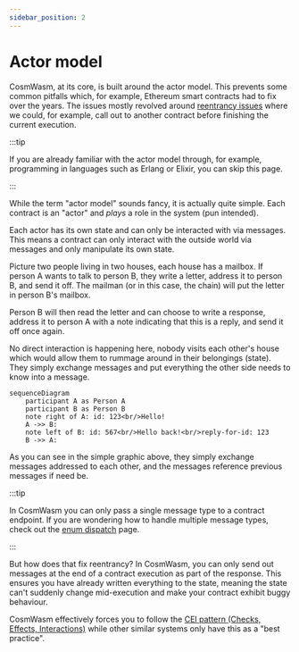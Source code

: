 ```yaml
---
sidebar_position: 2
---
```


# Actor model

CosmWasm, at its core, is built around the actor model. This prevents some common pitfalls which,
for example, Ethereum smart contracts had to fix over the years. The issues mostly revolved around
[reentrancy issues] where we could, for example, call out to another contract before finishing the
current execution.

:::tip

If you are already familiar with the actor model through, for example, programming in languages
such as Erlang or Elixir, you can skip this page.

:::

While the term "actor model" sounds fancy, it is actually quite simple. Each contract is an "actor"
and _plays_ a role in the system (pun intended).

Each actor has its own state and can only be interacted with via messages. This means a contract can
only interact with the outside world via messages and only manipulate its own state.

Picture two people living in two houses, each house has a mailbox. If person A wants to talk to
person B, they write a letter, address it to person B, and send it off. The mailman (or in this
case, the chain) will put the letter in person B's mailbox.

Person B will then read the letter and can choose to write a response, address it to person A with a
note indicating that this is a reply, and send it off once again.

No direct interaction is happening here, nobody visits each other's house which would allow them to
rummage around in their belongings (state). They simply exchange messages and put everything the
other side needs to know into a message.

```mermaid
sequenceDiagram
    participant A as Person A
    participant B as Person B
    note right of A: id: 123<br/>Hello!
    A ->> B:  
    note left of B: id: 567<br/>Hello back!<br/>reply-for-id: 123
    B ->> A:   
```

As you can see in the simple graphic above, they simply exchange messages addressed to each other,
and the messages reference previous messages if need be.

:::tip

In CosmWasm you can only pass a single message type to a contract endpoint. If you are wondering
how to handle multiple message types, check out the [enum dispatch](../conventions/enum-dispatch) page.

:::

But how does that fix reentrancy? In CosmWasm, you can only send out messages at the end of a
contract execution as part of the response. This ensures you have already written everything to the
state, meaning the state can't suddenly change mid-execution and make your contract exhibit buggy
behaviour.

CosmWasm effectively forces you to follow the [CEI pattern (Checks, Effects, Interactions)] while
other similar systems only have this as a "best practice".

[reentrancy issues]: https://ethereum.org/en/developers/docs/smart-contracts/security/#reentrancy
[CEI pattern (Checks, Effects, Interactions)]: https://fravoll.github.io/solidity-patterns/checks_effects_interactions.html
